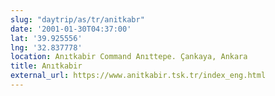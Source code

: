 ```yaml
---
slug: "daytrip/as/tr/anitkabr"
date: '2001-01-30T04:37:00'
lat: '39.925556'
lng: '32.837778'
location: Anıtkabir Command Anıttepe. Çankaya, Ankara
title: Anıtkabir
external_url: https://www.anitkabir.tsk.tr/index_eng.html
---
```

